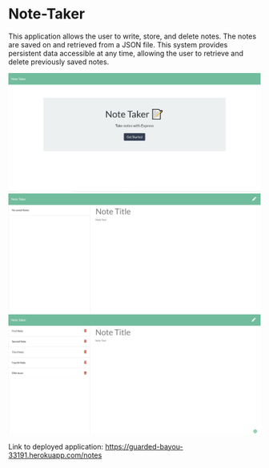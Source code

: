 # Note-Taker

This application allows the user to write, store, and delete notes. The notes are saved on and retrieved from a JSON file. This system provides persistent data accessible at any time, allowing the user to retrieve and delete previously saved notes.


<img src="public\assets\images\2020-08-27 (22).png">


<img src="public\assets\images\2020-08-27 (23).png">


<img src="public\assets\images\2020-08-27.png">

Link to deployed application:  https://guarded-bayou-33191.herokuapp.com/notes
